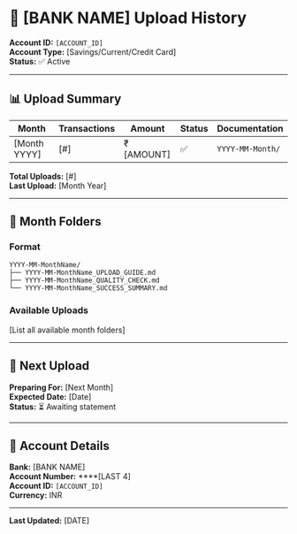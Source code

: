 # 🏦 [BANK NAME] Upload History

**Account ID:** `[ACCOUNT_ID]`  
**Account Type:** [Savings/Current/Credit Card]  
**Status:** ✅ Active

---

## 📊 Upload Summary

| Month | Transactions | Amount | Status | Documentation |
|-------|--------------|--------|--------|---------------|
| [Month YYYY] | [#] | ₹[AMOUNT] | ✅ | `YYYY-MM-Month/` |

**Total Uploads:** [#]  
**Last Upload:** [Month Year]

---

## 📁 Month Folders

### Format
```
YYYY-MM-MonthName/
├── YYYY-MM-MonthName_UPLOAD_GUIDE.md
├── YYYY-MM-MonthName_QUALITY_CHECK.md
└── YYYY-MM-MonthName_SUCCESS_SUMMARY.md
```

### Available Uploads
[List all available month folders]

---

## 🎯 Next Upload

**Preparing For:** [Next Month]  
**Expected Date:** [Date]  
**Status:** ⏳ Awaiting statement

---

## 📝 Account Details

**Bank:** [BANK NAME]  
**Account Number:** ****[LAST 4]  
**Account ID:** `[ACCOUNT_ID]`  
**Currency:** INR

---

**Last Updated:** [DATE]

